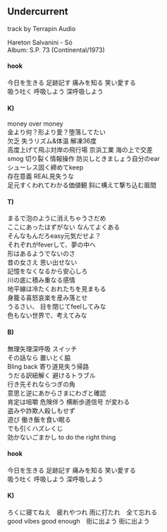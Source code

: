 ## Undercurrent

track by Terrapin Audio  

Hareton Salvanini - Só  
Album: S.P. 73 (Continental/1973)

#### hook

今日を生きる 足跡記す 痛みを知る 笑い愛する  
吸う吐く 呼吸しよう 深呼吸しよう  

#### K)

money over money  
金より何？形より愛？堕落してたい  
欠乏 失うリズム&体温 解凍36度   
高度上げて飛ぶ対岸の飛行場 京浜工業 海の上で交差  
smog 切り裂く情報操作 防災しときましょう自分のear  
シューレス固く締めてkeep  
存在意義 REAL見失うな  
足元すくわれてわかる価値観 斜に構えて撃ち込む眉間  

#### T)

まるで泡のように消えちゃうさだめ  
ここにあったはずがない なんてよくある  
そんなもんだろeasy元気だせよ？  
それぞれがfeverして、夢の中へ   
形はあるようでないのさ  
昔の女さえ 思い出せない  
記憶をなくなるから安心しろ  
川の底に積み重なる感情  
地平線は冷たくおれたちを見まもる  
身籠る喜怒哀楽を産み落とせ  
うるさい、 目を閉じてfeelしてみな  
色もない世界で、考えてみな  

#### B)

無理矢理深呼吸 スイッチ  
その話なら 置いとく脇  
Bling back 寄り道見失う帰路  
うだる訳紐解く 避けるトラブル  
行き先それならつぎの角  
意思と逆にあからさまにわざと確認  
肯定は咀嚼 危険伴う 横断歩道信号 が変わる  
盗みや詐欺人殺しもせず  
遊び 働き飯を食い眠る  
でも引くハズレくじ  
効かないごまかし to do the right thing  

#### hook

今日を生きる 足跡記す 痛みを知る 笑い愛する  
吸う吐く 呼吸しよう 深呼吸しよう  

#### K)

ろくに寝てねえ　疲れやつれ 雨に打たれ　全て忘れる  
good vibes good enough　街に出よう 街に出よう  